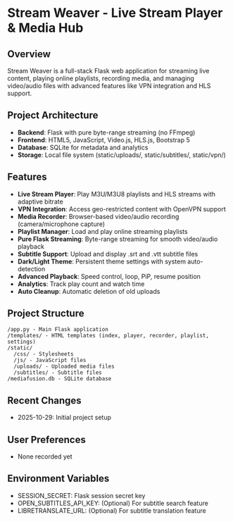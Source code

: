 # Stream Weaver - Live Stream Player & Media Hub

## Overview
Stream Weaver is a full-stack Flask web application for streaming live content, playing online playlists, recording media, and managing video/audio files with advanced features like VPN integration and HLS support.

## Project Architecture
- **Backend**: Flask with pure byte-range streaming (no FFmpeg)
- **Frontend**: HTML5, JavaScript, Video.js, HLS.js, Bootstrap 5
- **Database**: SQLite for metadata and analytics
- **Storage**: Local file system (static/uploads/, static/subtitles/, static/vpn/)

## Features
- **Live Stream Player**: Play M3U/M3U8 playlists and HLS streams with adaptive bitrate
- **VPN Integration**: Access geo-restricted content with OpenVPN support
- **Media Recorder**: Browser-based video/audio recording (camera/microphone capture)
- **Playlist Manager**: Load and play online streaming playlists
- **Pure Flask Streaming**: Byte-range streaming for smooth video/audio playback
- **Subtitle Support**: Upload and display .srt and .vtt subtitle files
- **Dark/Light Theme**: Persistent theme settings with system auto-detection
- **Advanced Playback**: Speed control, loop, PiP, resume position
- **Analytics**: Track play count and watch time
- **Auto Cleanup**: Automatic deletion of old uploads

## Project Structure
```
/app.py - Main Flask application
/templates/ - HTML templates (index, player, recorder, playlist, settings)
/static/
  /css/ - Stylesheets
  /js/ - JavaScript files
  /uploads/ - Uploaded media files
  /subtitles/ - Subtitle files
/mediafusion.db - SQLite database
```

## Recent Changes
- 2025-10-29: Initial project setup

## User Preferences
- None recorded yet

## Environment Variables
- SESSION_SECRET: Flask session secret key
- OPEN_SUBTITLES_API_KEY: (Optional) For subtitle search feature
- LIBRETRANSLATE_URL: (Optional) For subtitle translation feature
